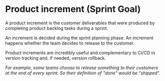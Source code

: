 # Product increment (Sprint Goal)

A product increment is the customer deliverables that were produced by completing product backlog tasks during a sprint.

An increment is decided during the sprint planning phase. An increment happens whether the team decides to release to the customer.

Product increments are incredibly useful and complementary to CI/CD in version tracking and, if needed, version rollback.

*For example, some teams choose to release something to their customers at the end of every sprint. So their definition of "done" would be "shipped".*